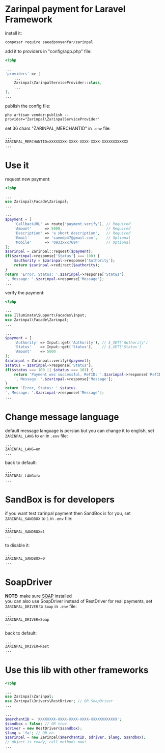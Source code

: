 # Zarinpal payment for Laravel Framework

install it:

```
composer require saeedpooyanfar/zarinpal
```

add it to providers in "config/app.php" file:

```php
<?php

...
'providers' => [
    ...
    Zarinpal\ZarinpalServiceProvider::class,
    ...
],
...
```

publish the config file:

```
php artisan vendor:publish --provider="Zarinpal\ZarinpalServiceProvider"
```

set 36 chars "ZARINPAL_MERCHANTID" in `.env` file:

```
...
ZARINPAL_MERCHANTID=XXXXXXXX-XXXX-XXXX-XXXX-XXXXXXXXXXXX
...
```

# Use it

request new payment:

```php
<?php

...
use Zarinpal\Facade\Zarinpal;
...

...
$payment = [
    'CallbackURL' => route('payment.verify'), // Required
    'Amount'      => 5000,                    // Required
    'Description' => 'a short description',   // Required
    'Email'       => 'saeedp47@gmail.com',    // Optional
    'Mobile'      => '0933xxx7694'            // Optional
];
$zarinpal = Zarinpal::request($payment);
if($zarinpal->response['Status'] === 100) {
    $authority = $zarinpal->response['Authority'];
    return $zarinpal->redirect($authority);
}
return 'Error, Status: '.$zarinpal->response['Status'].
', Message: '.$zarinpal->response['Message'];
...
```

verify the payment:

```php
<?php

...
use Illuminate\Support\Facades\Input;
use Zarinpal\Facade\Zarinpal;
...

...
$payment = [
    'Authority' => Input::get('Authority'), // $_GET['Authority']
    'Status'    => Input::get('Status'),    // $_GET['Status']
    'Amount'    => 5000
];
$zarinpal = Zarinpal::verify($payment);
$status = $zarinpal->response['Status'];
if($status === 100 || $status === 101) {
    return 'Payment was successful, RefID: '.$zarinpal->response['RefID'].
    ', Message: '.$zarinpal->response['Message'];
}
return 'Error, Status: '.$status.
', Message: '.$zarinpal->response['Message'];
...
```

# Change message language

default message language is persian but you can change it to english,
set `ZARINPAL_LANG` to `en` in `.env` file:

```
...
ZARINPAL_LANG=en
...
```

back to default:

```
...
ZARINPAL_LANG=fa
...
```

# SandBox is for developers

if you want test zarinpal payment then SandBox is for you,
set `ZARINPAL_SANDBOX` to `1` in `.env` file:

```
...
ZARINPAL_SANDBOX=1
...
```

to disable it:

```
...
ZARINPAL_SANDBOX=0
...
```

# SoapDriver

<b>NOTE:</b> make sure [SOAP](http://php.net/manual/en/book.soap.php) installed<br>
you can also use SoapDriver instead of RestDriver for real payments,
set `ZARINPAL_DRIVER` to `Soap` in `.env` file:

```
...
ZARINPAL_DRIVER=Soap
...
```

back to default:

```
...
ZARINPAL_DRIVER=Rest
...
```

# Use this lib with other frameworks

```php
<?php

...
use Zarinpal\Zarinpal;
use Zarinpal\Drivers\RestDriver; // OR SoapDriver
...

...
$merchantID = 'XXXXXXXX-XXXX-XXXX-XXXX-XXXXXXXXXXXX';
$sandbox = false; // OR true
$driver = new RestDriver($sandbox);
$lang = 'fa'; // OR en
$zarinpal = new Zarinpal($merchantID, $driver, $lang, $sandbox);
// object is ready, call methods now!
...
```
